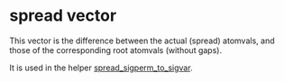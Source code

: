 # spread vector

This vector is the difference between the actual (spread) atomvals, and those of the corresponding root atomvals (without gaps).

It is used in the helper [spread_sigperm_to_sigvar](../../a/spread_sigperm_to_sigvar).
